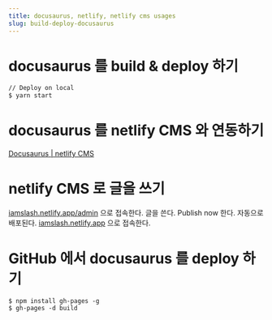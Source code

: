 ```yaml
---
title: docusaurus, netlify, netlify cms usages
slug: build-deploy-docusaurus
---
```

# docusaurus 를 build & deploy 하기

```bash
// Deploy on local
$ yarn start
```

# docusaurus 를 netlify CMS 와 연동하기

[Docusaurus | netlify CMS](https://www.netlifycms.org/docs/docusaurus/)

# netlify CMS 로 글을 쓰기

[iamslash.netlify.app/admin](iamslash.netlify.app/admin) 으로 접속한다. 글을 쓴다. Publish now 한다. 자동으로 배포된다. [iamslash.netlify.app](iamslash.netlify.app) 으로 접속한다.

# GitHub 에서 docusaurus 를 deploy 하기

```
$ npm install gh-pages -g
$ gh-pages -d build
```
